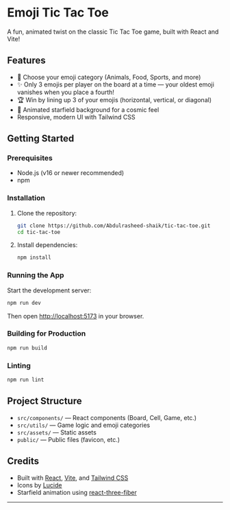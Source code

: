 # Emoji Tic Tac Toe

A fun, animated twist on the classic Tic Tac Toe game, built with React and Vite!

## Features

- 🎨 Choose your emoji category (Animals, Food, Sports, and more)
- ✨ Only 3 emojis per player on the board at a time — your oldest emoji vanishes when you place a fourth!
- 🏆 Win by lining up 3 of your emojis (horizontal, vertical, or diagonal)
- 🚀 Animated starfield background for a cosmic feel
- Responsive, modern UI with Tailwind CSS

## Getting Started

### Prerequisites

- Node.js (v16 or newer recommended)
- npm

### Installation

1. Clone the repository:
   ```sh
   git clone https://github.com/Abdulrasheed-shaik/tic-tac-toe.git
   cd tic-tac-toe
   ```

2. Install dependencies:
   ```sh
   npm install
   ```

### Running the App

Start the development server:
```sh
npm run dev
```
Then open [http://localhost:5173](http://localhost:5173) in your browser.

### Building for Production

```sh
npm run build
```

### Linting

```sh
npm run lint
```

## Project Structure

- `src/components/` — React components (Board, Cell, Game, etc.)
- `src/utils/` — Game logic and emoji categories
- `src/assets/` — Static assets
- `public/` — Public files (favicon, etc.)

## Credits

- Built with [React](https://react.dev/), [Vite](https://vitejs.dev/), and [Tailwind CSS](https://tailwindcss.com/)
- Icons by [Lucide](https://lucide.dev/)
- Starfield animation using [react-three-fiber](https://docs.pmnd.rs/react-three-fiber/)

---